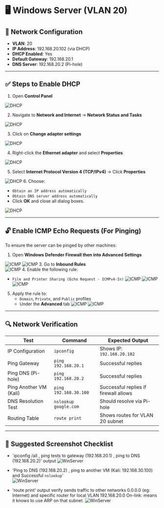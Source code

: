 # 🖥️ Windows Server (VLAN 20)

## 🔧 Network Configuration

- **VLAN**: 20  
- **IP Address**: 192.168.20.102 (via DHCP)  
- **DHCP Enabled**: Yes  
- **Default Gateway**: 192.168.20.1  
- **DNS Server**: 192.168.20.2 (Pi-hole)  

---

## ✅ Steps to Enable DHCP

1. Open **Control Panel**

![DHCP](./screenshots/1_ControlPanel.png)

2. Navigate to **Network and Internet** → **Network Status and Tasks**

![DHCP](./screenshots/2_Network_Internet.png)

3. Click on **Change adapter settings**

![DHCP](./screenshots/3_Adapter.png)

4. Right-click the **Ethernet adapter** and select **Properties**

![DHCP](./screenshots/4_Properties.png)

5. Select **Internet Protocol Version 4 (TCP/IPv4)** → Click **Properties**

![DHCP](./screenshots/5_IPv4.png)
6. Choose:
   - `Obtain an IP address automatically`
   - `Obtain DNS server address automatically`
   - Click **OK** and close all dialog boxes.

![DHCP](./screenshots/6_DHCP.png)

---

## 🔓 Enable ICMP Echo Requests (For Pinging)

To ensure the server can be pinged by other machines:

1. Open **Windows Defender Firewall then into Advanced Settings**

![ICMP](./screenshots/7_Firewall.png)
![ICMP](./screenshots/8_Firewall.png)
3. Go to **Inbound Rules**  
![ICMP](./screenshots/9_Rules.png)
4. Enable the following rule:
   - `File and Printer Sharing (Echo Request - ICMPv4-In)`
![ICMP](./screenshots/10_Rules.png)
![ICMP](./screenshots/11_Rules.png)
![ICMP](./screenshots/12_Rules.png)
5. Apply the rule to:
   - `Domain`, `Private`, and `Public` profiles
   - Under the **Advanced** tab
![ICMP](./screenshots/13_Profile.png)
![ICMP](./screenshots/14_Profile.png)
---

## 🔍 Network Verification

| Test                        | Command                          | Expected Output                        |
|-----------------------------|----------------------------------|----------------------------------------|
| IP Configuration            | `ipconfig`                       | Shows IP: `192.168.20.102`             |
| Ping Gateway                | `ping 192.168.20.1`              | Successful replies                     |
| Ping DNS (Pi-hole)         | `ping 192.168.20.2`              | Successful replies                     |
| Ping Another VM (Kali)      | `ping 192.168.30.100`            | Successful replies if firewall allows  |
| DNS Resolution Test        | `nslookup google.com`            | Should resolve via Pi-hole             |
| Routing Table              | `route print`                    | Shows routes for VLAN 20 subnet        |

---

## 📸 Suggested Screenshot Checklist

- `ipconfig /all , ping tests to gateway (192.168.20.1) , ping to DNS (192.168.20.2)' output
![WinServer](./screenshots/15_Ping.png)

- 'Ping to DNS (192.168.20.2) , ping to another VM (Kali: 192.168.30.100) and Successful `nslookup`'   
 ![WinServer](./screenshots/16_Ping.png)

- 'route print' output verify sends traffic to other networks 0.0.0.0 (eg: Internet) and specific router for local VLAN 192.168.20.0 On-link: means it knows to use ARP on that subnet.
 ![WinServer](./screenshots/17_Ping.png)

 

